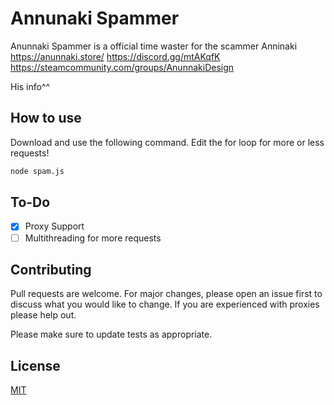 # Annunaki Spammer

Anunnaki Spammer is a official time waster for the scammer Anninaki
https://anunnaki.store/
https://discord.gg/mtAKqfK
https://steamcommunity.com/groups/AnunnakiDesign

His info^^



## How to use

Download and use the following command. Edit the for loop for more or less requests!

```bash
node spam.js
```

## To-Do

- [x] Proxy Support
- [ ]  Multithreading for more requests

## Contributing
Pull requests are welcome. For major changes, please open an issue first to discuss what you would like to change. If you are experienced with proxies please help out.

Please make sure to update tests as appropriate.

## License
[MIT](https://choosealicense.com/licenses/mit/)
